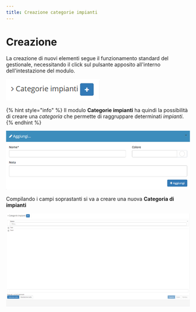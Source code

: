 ```yaml
---
title: Creazione categorie impianti
---
```


# Creazione

La creazione di nuovi elementi segue il funzionamento standard del gestionale, necessitando il click sul pulsante apposito all'interno dell'intestazione del modulo.

![Screenshot creazione categorie impianti](../../../../.gitbook/assets/aggiuntacategorieimpianti.PNG)

{% hint style="info" %}
Il modulo **Categorie impianti** ha quindi la possibilità di creare una _categoria_ che permette di raggruppare determinati _impianti_.
{% endhint %}

![Screenshot creazione categorie impianti](../../../../.gitbook/assets/campicategorieimpianti.PNG)

Compilando i campi soprastanti si va a creare una nuova **Categoria di impianti**

![](../../../../.gitbook/assets/interfacciacategorieimpianti%20%283%29%20%283%29%20%284%29%20%282%29.PNG)

